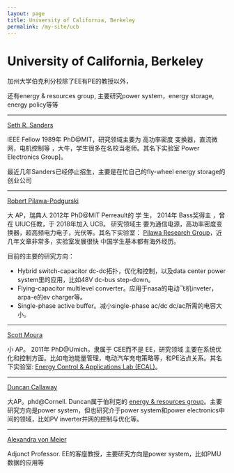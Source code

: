```yaml
---
layout: page
title: University of California, Berkeley 
permalink: /my-site/ucb
---
```

# University of California, Berkeley 

加州大学伯克利分校除了EE有PE的教授以外，

还有energy & resources group, 主要研究power system，energy storage, energy policy等等

---

[Seth R. Sanders](https://www2.eecs.berkeley.edu/Faculty/Homepages/sanders.html)

IEEE Fellow 1989年 PhD@MIT，研究领域主要为 高功率密度
变换器，直流微网，电机控制等 ，大牛，学生很多在名校当老师。其名下实验室
Power Electronics Group]。

最近几年Sanders已经停止招生，主要是在忙自己的fly-wheel energy storage的创业公司

---

[Robert Pilawa-Podgurski](https://www2.eecs.berkeley.edu/Faculty/Homepages/pilawa.html)

大 AP，瑞典人 2012年 PhD@MIT Perreault的 学
生， 2014年 Bass奖得主 ，曾在 UIUC任教，于 2018年加入 UCB。 研究领域主
要为通信电源，高功率密度变换器，超高频电力电子，光伏等。其名下实验室：
[Pilawa Research Group](https://pilawa.ece.illinois.edu/)，近几年文章非常多，实验室发展很快 中国学生基本都有海外经历。

目前的主要的研究方向：
* Hybrid switch-capacitor dc-dc拓扑，优化和控制，以及data center power system里的应用，比如48V dc-bus step-down。
* Flying-capacitor multilevel converter。应用于nasa的电动飞机inveter，arpa-e的ev charger等。
* Single-phase active buffer。减小single-phase ac/dc dc/ac所需的电容大小。

---

[Scott Moura](https://ce.berkeley.edu/people/faculty/moura)

小 AP。 2011年 PhD@Umich，隶属于 CEE而不是 EE，研究领域
主要在系统优化和控制方面。比如电池能量管理，电动汽车充电策略等，和PE沾点关系。其名下实验室: [Energy Control & Applications Lab (ECAL)](https://ecal.berkeley.edu/index.html)。

---

[Duncan Callaway](https://erg.berkeley.edu/people/callaway-duncan/)

大AP。phd@Cornell. Duncan属于伯利克的 [energy & resources group](https://erg.berkeley.edu/)。主要研究方向是power system，但也研究介于power system和power electronics中间的领域，比如PV inverter并网的控制与优化等。

---

[Alexandra von Meier](https://www2.eecs.berkeley.edu/Faculty/Homepages/vonmeier.html)

Adjunct Professor. EE的客座教授，主要研究方向是power system，比如PMU数据的应用等



